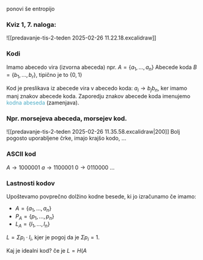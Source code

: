 ponovi še entropijo
### Kviz 1, 7. naloga:
![[predavanje-tis-2-teden 2025-02-26 11.22.18.excalidraw]]

### Kodi
Imamo abecedo vira (izvorna abeceda) npr. $A = \{a_1, ..., a_n\}$
Abecede koda $B = \{b_1, ..., b_r\}$, tipično je to $\{0, 1\}$

Kod je preslikava iz abecede vira v abecedo koda: $a_i \rightarrow b_jb_n$, ker imamo manj znakov abecede koda. Zaporedju znakov abecede koda imenujemo <font color="#4bacc6">kodna abeseda</font> (zamenjava). 
### Npr. morsejeva abeceda, morsejev kod.

![[predavanje-tis-2-teden 2025-02-26 11.35.58.excalidraw|200]]
Bolj pogosto uporabljene črke, imajo krajšo kodo, ...

### ASCII kod
$A \rightarrow 1000001$
$a \rightarrow 1100001$
$0 \rightarrow 0110000$
...

### Lastnosti kodov
Upoštevamo povprečno dolžino kodne besede, ki jo izračunamo če imamo:
- $A = \{a_1, ..., a_n\}$
- $P_A = \{p_1, ..., p_n\}$
- $L_A = \{l_1, ..., l_n\}$

$L = \Sigma p_i \cdot l_i$, kjer je pogoj da je $\Sigma p_i = 1$.  

Kaj je idealni kod? če je $L = H(A$

